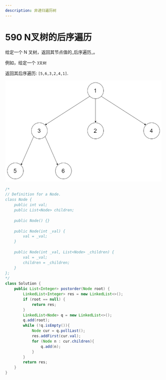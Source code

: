 ```yaml
---
description: 非递归遍历树
---
```


# 590 N叉树的后序遍历

给定一个 N 叉树，返回其节点值的_后序遍历_。

例如，给定一个 `3叉树` 

返回其后序遍历: `[5,6,3,2,4,1]`.

![](../../.gitbook/assets/image%20%2811%29.png)

```java
/*
// Definition for a Node.
class Node {
    public int val;
    public List<Node> children;

    public Node() {}

    public Node(int _val) {
        val = _val;
    }

    public Node(int _val, List<Node> _children) {
        val = _val;
        children = _children;
    }
};
*/
class Solution {
    public List<Integer> postorder(Node root) {
        LinkedList<Integer> res = new LinkedList<>();
        if (root == null) {
            return res;
        }
        LinkedList<Node> q = new LinkedList<>();
        q.add(root);
        while (!q.isEmpty()){
            Node cur = q.pollLast();
            res.addFirst(cur.val);
            for (Node n : cur.children){
                q.add(n);
            }
        }
        return res;
    }
}
```

